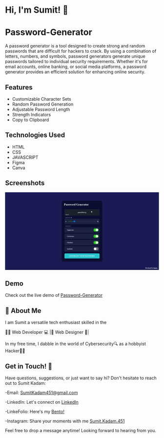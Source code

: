 
# Hi, I'm Sumit! 👋



# Password-Generator

A password generator is a tool designed to create strong and random passwords that are difficult for hackers to crack. By using a combination of letters, numbers, and symbols, password generators generate unique passwords tailored to individual security requirements. Whether it's for email accounts, online banking, or social media platforms, a password generator provides an efficient solution for enhancing online security.
## Features

- Customizable Character Sets
- Random Password Generation
- Adjustable Password Length
- Strength Indicators
- Copy to Clipboard

## Technologies Used

- HTML
- CSS
- JAVASCRIPT
- Figma
- Canva

## Screenshots

![App Screenshot](https://github.com/SumitKadam451/Password-Generator/blob/main/Screenshot-0.png)



## Demo

Check out the live demo of [Password-Generator](https://sumitkadam451.github.io/Password-Generator//)


## 🚀 About Me
I am Sumit a versatile tech enthusiast skilled in the

👨‍💻 Web Developer 💻 |🎨 Web Designer 🎨| 

In my free time, I dabble in the world of Cybersecurity🔍 as a hobbyist Hacker👨‍💻


## Get in Touch! 📩

Have questions, suggestions, or just want to say hi? Don't hesitate to reach out to Sumit Kadam:

-Email: SumitKadam451@gmail.com

-LinkedIn: Let's connect on [LinkedIn](https://www.linkedin.com/in/sumit-kadam-380190219/)

-LinkeFolio: Here's my [Bento! ](https://bento.me/sumit-linkfolio)

-Instagram: Share your moments with me [Sumit.Kadam.451](https://www.instagram.com/sumit.kadam.451/)

Feel free to drop a message anytime! Looking forward to hearing from you.
